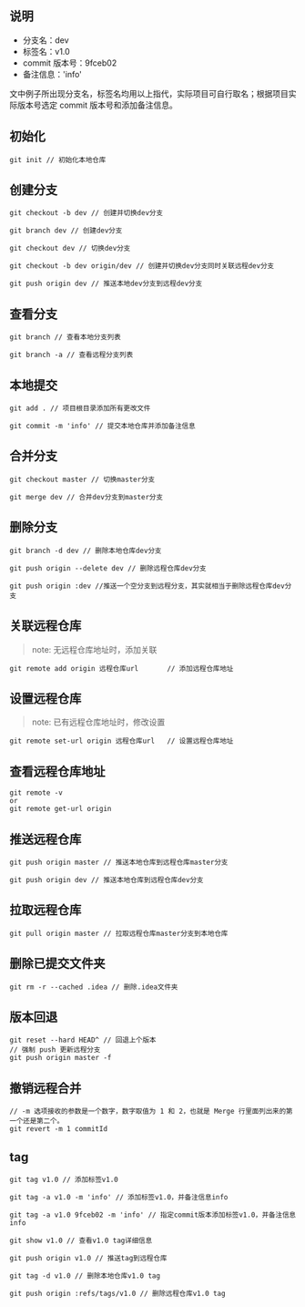 ## 说明

-   分支名：dev
-   标签名：v1.0
-   commit 版本号：9fceb02
-   备注信息：'info'

文中例子所出现分支名，标签名均用以上指代，实际项目可自行取名；根据项目实际版本号选定 commit 版本号和添加备注信息。

## 初始化

```
git init // 初始化本地仓库
```

## 创建分支

```
git checkout -b dev // 创建并切换dev分支

git branch dev // 创建dev分支

git checkout dev // 切换dev分支

git checkout -b dev origin/dev // 创建并切换dev分支同时关联远程dev分支

git push origin dev // 推送本地dev分支到远程dev分支
```

## 查看分支

```
git branch // 查看本地分支列表

git branch -a // 查看远程分支列表
```

## 本地提交

```
git add . // 项目根目录添加所有更改文件

git commit -m 'info' // 提交本地仓库并添加备注信息
```

## 合并分支

```
git checkout master // 切换master分支

git merge dev // 合并dev分支到master分支
```

## 删除分支

```
git branch -d dev // 删除本地仓库dev分支

git push origin --delete dev // 删除远程仓库dev分支

git push origin :dev //推送一个空分支到远程分支，其实就相当于删除远程仓库dev分支
```

## 关联远程仓库

> note: 无远程仓库地址时，添加关联

```
git remote add origin 远程仓库url       // 添加远程仓库地址
```

## 设置远程仓库

> note: 已有远程仓库地址时，修改设置

```
git remote set-url origin 远程仓库url   // 设置远程仓库地址
```

## 查看远程仓库地址

```code
git remote -v
or
git remote get-url origin
```

## 推送远程仓库

```
git push origin master // 推送本地仓库到远程仓库master分支

git push origin dev // 推送本地仓库到远程仓库dev分支
```

## 拉取远程仓库

```
git pull origin master // 拉取远程仓库master分支到本地仓库
```

## 删除已提交文件夹

```
git rm -r --cached .idea // 删除.idea文件夹
```

## 版本回退

```
git reset --hard HEAD^ // 回退上个版本
// 强制 push 更新远程分支
git push origin master -f
```

## 撤销远程合并

```
// -m 选项接收的参数是一个数字，数字取值为 1 和 2，也就是 Merge 行里面列出来的第一个还是第二个。
git revert -m 1 commitId
```

## tag

```
git tag v1.0 // 添加标签v1.0

git tag -a v1.0 -m 'info' // 添加标签v1.0，并备注信息info

git tag -a v1.0 9fceb02 -m 'info' // 指定commit版本添加标签v1.0，并备注信息info

git show v1.0 // 查看v1.0 tag详细信息

git push origin v1.0 // 推送tag到远程仓库

git tag -d v1.0 // 删除本地仓库v1.0 tag

git push origin :refs/tags/v1.0 // 删除远程仓库v1.0 tag
```

